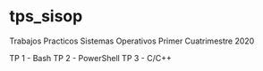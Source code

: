 # tps_sisop
Trabajos Practicos Sistemas Operativos
Primer Cuatrimestre 2020

TP 1 - Bash
TP 2 - PowerShell
TP 3 - C/C++ 

